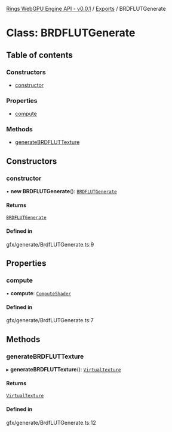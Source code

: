 [Rings WebGPU Engine API - v0.0.1](../README.md) / [Exports](../modules.md) / BRDFLUTGenerate

# Class: BRDFLUTGenerate

## Table of contents

### Constructors

- [constructor](BRDFLUTGenerate.md#constructor)

### Properties

- [compute](BRDFLUTGenerate.md#compute)

### Methods

- [generateBRDFLUTTexture](BRDFLUTGenerate.md#generatebrdfluttexture)

## Constructors

### constructor

• **new BRDFLUTGenerate**(): [`BRDFLUTGenerate`](BRDFLUTGenerate.md)

#### Returns

[`BRDFLUTGenerate`](BRDFLUTGenerate.md)

#### Defined in

gfx/generate/BrdfLUTGenerate.ts:9

## Properties

### compute

• **compute**: [`ComputeShader`](ComputeShader.md)

#### Defined in

gfx/generate/BrdfLUTGenerate.ts:7

## Methods

### generateBRDFLUTTexture

▸ **generateBRDFLUTTexture**(): [`VirtualTexture`](VirtualTexture.md)

#### Returns

[`VirtualTexture`](VirtualTexture.md)

#### Defined in

gfx/generate/BrdfLUTGenerate.ts:12
